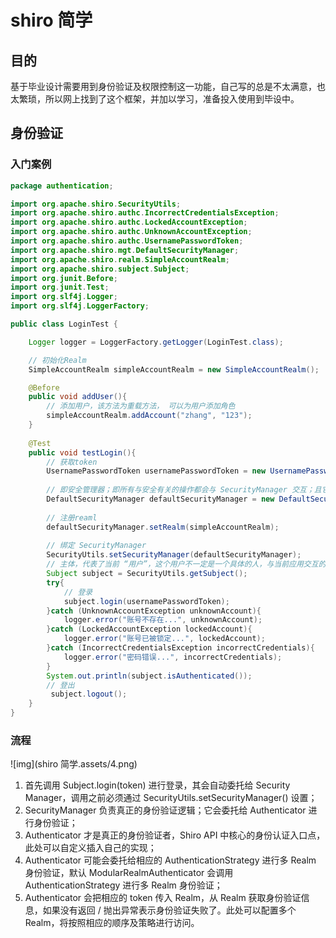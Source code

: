 # shiro 简学

## 目的

基于毕业设计需要用到身份验证及权限控制这一功能，自己写的总是不太满意，也太繁琐，所以网上找到了这个框架，并加以学习，准备投入使用到毕设中。

## 身份验证

 ### 入门案例

```java 
package authentication;

import org.apache.shiro.SecurityUtils;
import org.apache.shiro.authc.IncorrectCredentialsException;
import org.apache.shiro.authc.LockedAccountException;
import org.apache.shiro.authc.UnknownAccountException;
import org.apache.shiro.authc.UsernamePasswordToken;
import org.apache.shiro.mgt.DefaultSecurityManager;
import org.apache.shiro.realm.SimpleAccountRealm;
import org.apache.shiro.subject.Subject;
import org.junit.Before;
import org.junit.Test;
import org.slf4j.Logger;
import org.slf4j.LoggerFactory;

public class LoginTest {

    Logger logger = LoggerFactory.getLogger(LoginTest.class);

    // 初始化Realm
    SimpleAccountRealm simpleAccountRealm = new SimpleAccountRealm();

    @Before
    public void addUser(){
        // 添加用户，该方法为重载方法， 可以为用户添加角色
        simpleAccountRealm.addAccount("zhang", "123");
    }
    
    @Test
    public void testLogin(){
		// 获取token
        UsernamePasswordToken usernamePasswordToken = new UsernamePasswordToken("zhang","1223");
        
        // 即安全管理器；即所有与安全有关的操作都会与 SecurityManager 交互；且它管理着所有 Subject
        DefaultSecurityManager defaultSecurityManager = new DefaultSecurityManager();
        
        // 注册reaml
        defaultSecurityManager.setRealm(simpleAccountRealm);
        
        // 绑定 SecurityManager
        SecurityUtils.setSecurityManager(defaultSecurityManager);
        // 主体，代表了当前 “用户”，这个用户不一定是一个具体的人，与当前应用交互的任何东西都是 Subject
        Subject subject = SecurityUtils.getSubject();
        try{
            // 登录
            subject.login(usernamePasswordToken);
        }catch (UnknownAccountException unknownAccount){
            logger.error("账号不存在...", unknownAccount);
        }catch (LockedAccountException lockedAccount){
            logger.error("账号已被锁定...", lockedAccount);
        }catch (IncorrectCredentialsException incorrectCredentials){
            logger.error("密码错误...", incorrectCredentials);
        }
        System.out.println(subject.isAuthenticated());
        // 登出
         subject.logout();
    }
}
```

### 流程

![img](shiro 简学.assets/4.png)

1. 首先调用 Subject.login(token) 进行登录，其会自动委托给 Security Manager，调用之前必须通过 SecurityUtils.setSecurityManager() 设置；
2. SecurityManager 负责真正的身份验证逻辑；它会委托给 Authenticator 进行身份验证；
3. Authenticator 才是真正的身份验证者，Shiro API 中核心的身份认证入口点，此处可以自定义插入自己的实现；
4. Authenticator 可能会委托给相应的 AuthenticationStrategy 进行多 Realm 身份验证，默认 ModularRealmAuthenticator 会调用 AuthenticationStrategy 进行多 Realm 身份验证；
5. Authenticator 会把相应的 token 传入 Realm，从 Realm 获取身份验证信息，如果没有返回 / 抛出异常表示身份验证失败了。此处可以配置多个 Realm，将按照相应的顺序及策略进行访问。